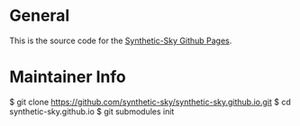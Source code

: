 General
=======

This is the source code for the [Synthetic-Sky Github Pages](http://synthetic-sky.github.io).

Maintainer Info
===============

$ git clone https://github.com/synthetic-sky/synthetic-sky.github.io.git
$ cd synthetic-sky.github.io
$ git submodules init
